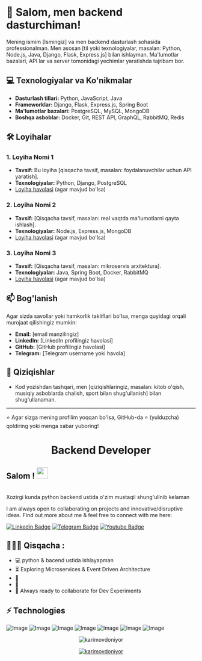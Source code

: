 
# 🚀 Salom, men backend dasturchiman!

Mening ismim [Ismingiz] va men backend dasturlash sohasida professionalman. Men asosan [til yoki texnologiyalar, masalan: Python, Node.js, Java, Django, Flask, Express.js] bilan ishlayman. Ma'lumotlar bazalari, API lar va server tomonidagi yechimlar yaratishda tajribam bor.

## 💻 Texnologiyalar va Ko'nikmalar

- **Dasturlash tillari:** Python, JavaScript, Java
- **Frameworklar:** Django, Flask, Express.js, Spring Boot
- **Ma'lumotlar bazalari:** PostgreSQL, MySQL, MongoDB
- **Boshqa asboblar:** Docker, Git, REST API, GraphQL, RabbitMQ, Redis

## 🛠 Loyihalar

### 1. **Loyiha Nomi 1**
   - **Tavsif:** Bu loyiha [qisqacha tavsif, masalan: foydalanuvchilar uchun API yaratish].
   - **Texnologiyalar:** Python, Django, PostgreSQL
   - [Loyiha havolasi](#) (agar mavjud bo'lsa)

### 2. **Loyiha Nomi 2**
   - **Tavsif:** [Qisqacha tavsif, masalan: real vaqtda ma'lumotlarni qayta ishlash].
   - **Texnologiyalar:** Node.js, Express.js, MongoDB
   - [Loyiha havolasi](#) (agar mavjud bo'lsa)

### 3. **Loyiha Nomi 3**
   - **Tavsif:** [Qisqacha tavsif, masalan: mikroservis arxitektura].
   - **Texnologiyalar:** Java, Spring Boot, Docker, RabbitMQ
   - [Loyiha havolasi](#) (agar mavjud bo'lsa)

## 📫 Bog'lanish

Agar sizda savollar yoki hamkorlik takliflari bo'lsa, menga quyidagi orqali murojaat qilishingiz mumkin:

- **Email:** [email manzilingiz]
- **LinkedIn:** [LinkedIn profilingiz havolasi]
- **GitHub:** [GitHub profilingiz havolasi]
- **Telegram:** [Telegram username yoki havola]

## 🌟 Qiziqishlar

- Kod yozishdan tashqari, men [qiziqishlaringiz, masalan: kitob o'qish, musiqiy asboblarda chalish, sport bilan shug'ullanish] bilan shug'ullanaman.

---

⭐️ Agar sizga mening profilim yoqqan bo'lsa, GitHub-da ⭐️ (yulduzcha) qoldiring yoki menga xabar yuboring!
<h1 align="center">Backend Developer</h1>

## Salom ! <img src="https://raw.githubusercontent.com/aemmadi/aemmadi/master/wave.gif" width="30px">
<br> Xozirgi kunda python backend ustida o'zim mustaqil shung'ullnib kelaman </br>

I am always open to collaborating on projects and innovative/disruptive ideas. Find out more about me & feel free to connect with me here:

[![Linkedin Badge](https://img.shields.io/badge/-sukhrob_nuraliev-blue?style=flat-square&logo=Linkedin&logoColor=white&link=https://www.linkedin.com/in/sukhrob-nuraliev-100845186/)](https://www.linkedin.com/in/sukhrob-nuraliev-100845186/) 
[![Telegram Badge](https://img.shields.io/badge/@doniyor_codes-2CA5E0?style=flat-square&logo=telegram&logoColor=white&link=https://t.me/doniyor_codes)](https://t.me/doniyor_codes) 
[![Youtube Badge](https://img.shields.io/badge/@NuraliyevOrgatadi-FF0004?style=flat-square&logo=youtube&logoColor=white&link=https://www.youtube.com/@NuraliyevOrgatadi)](https://www.youtube.com/@NuraliyevOrgatadi)

  
<h2 align="left">👨🏻‍💻 Qisqacha :</h2>

- :computer: python & bacend ustida ishlayapman
- :hourglass_flowing_sand:  Exploring Microservices & Event Driven Architecture
- :triangular_flag_on_post: 
- :muscle: 
- :rocket: Always ready to collaborate for Dev Experiments

## ⚡ Technologies

![Image](https://img.shields.io/badge/PostgreSQL-316192?style=for-the-badge&logo=postgresql&logoColor=white)
![Image](https://img.shields.io/badge/Linux-FCC624?style=for-the-badge&logo=linux&logoColor=black)
![Image](https://img.shields.io/badge/Git-F05032?style=for-the-badge&logo=git&logoColor=white)
![Image](https://img.shields.io/badge/-HTML5-E34F26?style=for-the-badge&logo=html5&logoColor=white)
![Image](https://img.shields.io/badge/-CSS3-1572B6?style=for-the-badge&logo=css3)
![Image](https://img.shields.io/badge/-Bootstrap-563D7C?style=for-the-badge&logo=bootstrap)
![Image](https://img.shields.io/badge/Git-F05032?style=for-the-badge&logo=git&logoColor=white)


<p align="center"> <img src="https://github-readme-stats.vercel.app/api?username=karimovdoniyor&show_icons=true&theme=gotham" alt="karimovdoniyor" />

<p align="center"> <a href="https://github.com/ryo-ma/github-profile-trophy"><img src="https://github-profile-trophy.vercel.app/?username=doniyorkarimov&theme=onestar&row=1&margin-w=15&margin-h=15&no-bg=true" alt="karimovdoniyor" /></a> </p>



